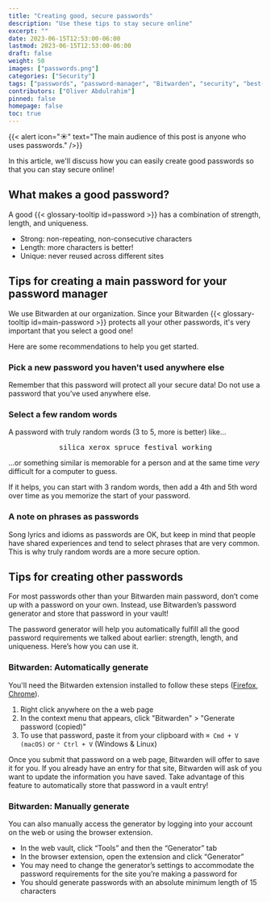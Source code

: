 ```yaml
---
title: "Creating good, secure passwords"
description: "Use these tips to stay secure online"
excerpt: ""
date: 2023-06-15T12:53:00-06:00
lastmod: 2023-06-15T12:53:00-06:00
draft: false
weight: 50
images: ["passwords.png"]
categories: ["Security"]
tags: ["passwords", "password-manager", "Bitwarden", "security", "best-practices", "secrets-management", "online-safety"]
contributors: ["Oliver Abdulrahim"]
pinned: false
homepage: false
toc: true
---
```


{{< alert icon="☀️" text="The main audience of this post is anyone who uses passwords." />}}

In this article, we'll discuss how you can easily create good passwords so that you can
stay secure online!

## What makes a good password?

A good {{< glossary-tooltip id=password >}} has a combination of strength, length, and
uniqueness.

* Strong: non-repeating, non-consecutive characters
* Length: more characters is better!
* Unique: never reused across different sites

## Tips for creating a main password for your password manager

We use Bitwarden at our organization. Since your Bitwarden
{{< glossary-tooltip id=main-password >}} protects all your other passwords, it's very
important that you select a good one!

Here are some recommendations to help you get started.

### Pick a new password you haven't used anywhere else

Remember that this password will protect all your secure data! Do not use a password that
you’ve used anywhere else.

### Select a few random words

A password with truly random words (3 to 5, more is better) like…

<div align="center">
<pre>silica xerox spruce festival working</pre>
</div>

…or something similar is memorable for a person and at the same time *very* difficult for
a computer to guess.

If it helps, you can start with 3 random words, then add a 4th and 5th word over time as
you memorize the start of your password.

### A note on phrases as passwords

Song lyrics and idioms as passwords are OK, but keep in mind that people have shared
experiences and tend to select phrases that are very common. This is why truly random
words are a more secure option.

## Tips for creating other passwords

For most passwords other than your Bitwarden main password, don’t come up with a
password on your own. Instead, use Bitwarden’s password generator and store that
password in your vault!

The password generator will help you automatically fulfill all the good password
requirements we talked about earlier: strength, length, and uniqueness. Here’s how you
can use it.

### Bitwarden: Automatically generate

You'll need the Bitwarden extension installed to follow these steps
([Firefox](https://addons.mozilla.org/en-US/firefox/addon/bitwarden-password-manager/),
[Chrome](https://chrome.google.com/webstore/detail/bitwarden-free-password-m/nngceckbapebfimnlniiiahkandclblb)).

1. Right click anywhere on the a web page
2. In the context menu that appears, click "Bitwarden" > "Generate password (copied)"
3. To use that password, paste it from your clipboard with `⌘ Cmd + V (macOS)` or
   `⌃ Ctrl + V` (Windows & Linux)

Once you submit that password on a web page, Bitwarden will offer to save it for you.
If you already have an entry for that site, Bitwarden will ask of you want to update
the information you have saved. Take advantage of this feature to automatically store
that password in a vault entry!

### Bitwarden: Manually generate

You can also manually access the generator by logging into your account on the web or
using the browser extension.

* In the web vault, click “Tools” and then the “Generator” tab
* In the browser extension, open the extension and click “Generator”
* You may need to change the generator’s settings to accommodate the password
requirements for the site you’re making a password for
* You should generate passwords with an absolute minimum length of 15
characters
